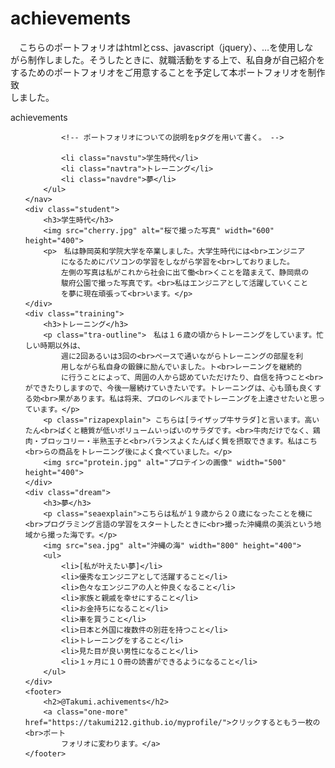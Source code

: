 # achievements

<!DOCTYPE html>
<html>
<head>
    <meta charset="utf-8">
    <meta name="viewport" content="width=device-width, initial-scale=1">
    <title>achievements</title>
    <link rel="stylesheet" type="text/css" href="style.css">
</head>
<body id="">
    <nav>
        <p class="nav-outline">　こちらのポートフォリオはhtmlとcss、javascript（jquery）、…を使用しな<br>がら制作しました。そうしたときに、就職活動をする上で、私自身が自己紹介を<br>するためのポートフォリオをご用意することを予定して本ポートフォリオを制作致<br>しました。</p>
        <p class="title">achievements</p>
        <ul class="navthree">

            <!-- ポートフォリオについての説明をpタグを用いて書く。 -->

            <li class="navstu">学生時代</li>
            <li class="navtra">トレーニング</li>
            <li class="navdre">夢</li>
        </ul>
    </nav>
    <div class="student">
        <h3>学生時代</h3>
        <img src="cherry.jpg" alt="桜で撮った写真" width="600" height="400">
        <p>　私は静岡英和学院大学を卒業しました。大学生時代には<br>エンジニア
            になるためにパソコンの学習をしながら学習を<br>しておりました。
            左側の写真は私がこれから社会に出て働<br>くことを踏まえて、静岡県の
            駿府公園で撮った写真です。<br>私はエンジニアとして活躍していくこと
            を夢に現在頑張って<br>います。</p>
    </div>
    <div class="training">
        <h3>トレーニング</h3>
        <p class="tra-outline">　私は１６歳の頃からトレーニングをしています。忙しい時期以外は、
            週に2回あるいは3回の<br>ペースで通いながらトレーニングの部屋を利
            用しながら私自身の鍛錬に励んでいました。ト<br>レーニングを継続的
            に行うことによって、周囲の人から認めていただけたり、自信を持つこと<br>ができたりしますので、今後一層続けていきたいです。トレーニングは、心も頭も良くする効<br>果があります。私は将来、プロのレベルまでトレーニングを上達させたいと思っています。</p>
        <p class="rizapexplain"> こちらは[ライザップ牛サラダ]と言います。高いたん<br>ぱくと糖質が低いボリュームいっぱいのサラダです。<br>牛肉だけでなく、鶏肉・ブロッコリー・半熟玉子と<br>バランスよくたんぱく質を摂取できます。私はこち<br>らの商品をトレーニング後によく食べていました。</p>
        <img src="protein.jpg" alt="プロテインの画像" width="500" height="400">
    </div>
    <div class="dream">
        <h3>夢</h3>
        <p class="seaexplain">こちらは私が１９歳から２０歳になったことを機に<br>プログラミング言語の学習をスタートしたときに<br>撮った沖縄県の美浜という地域から撮った海です。</p>
        <img src="sea.jpg" alt="沖縄の海" width="800" height="400">
        <ul>
            <li>[私が叶えたい夢]</li>
            <li>優秀なエンジニアとして活躍すること</li>
            <li>色々なエンジニアの人と仲良くなること</li>
            <li>家族と親戚を幸せにすること</li>
            <li>お金持ちになること</li>
            <li>車を買うこと</li>
            <li>日本と外国に複数件の別荘を持つこと</li>
            <li>トレーニングをすること</li>
            <li>見た目が良い男性になること</li>
            <li>１ヶ月に１０冊の読書ができるようになること</li>
        </ul>
    </div>
    <footer>
        <h2>@Takumi.achivements</h2>
        <a class="one-more" href="https://takumi212.github.io/myprofile/">クリックするともう一枚の<br>ポート
            フォリオに変わります。</a>
    </footer>
</body>
</html>
